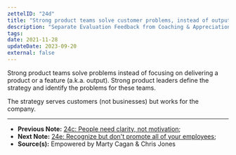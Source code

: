 ```yaml
---
zettelID: "24d"
title: "Strong product teams solve customer problems, instead of output"
description: "Separate Evaluation Feedback from Coaching & Appreciation Feedback In Performance Reviews"
tags:
date: 2021-11-28
updateDate: 2023-09-20
external: false
---
```


Strong product teams solve problems instead of focusing on delivering a product or a feature (a.k.a. output). Strong product leaders define the strategy and identify the problems for these teams.

The strategy serves customers (not businesses) but works for the company.

---

- **Previous Note:** [24c: People need clarity, not motivation](/notes/24c/);
- **Next Note:** [24e: Recognize but don't promote all of your employees](/notes/24e/);
- **Source(s):** Empowered by Marty Cagan & Chris Jones
